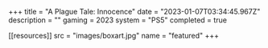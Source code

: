 +++
title = "A Plague Tale: Innocence"
date = "2023-01-07T03:34:45.967Z"
description = ""
gaming = 2023
system = "PS5"
completed = true

[[resources]]
src = "images/boxart.jpg"
name = "featured"
+++

<!-- Start writing here...

**Final trophy count: __ of __**

![Trophy List](images/trophies.jpg) -->
